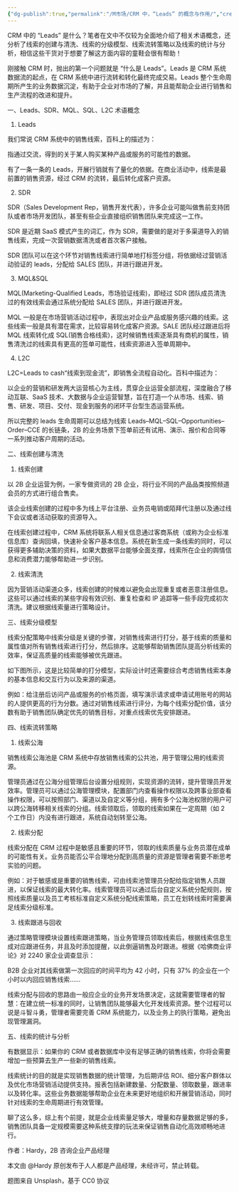 ```yaml
---
{"dg-publish":true,"permalink":"/M市场/CRM 中，“Leads” 的概念与作用/","created":"2022-06-21T14:40:12.706+08:00","updated":"2024-03-09T18:08:56.714+08:00"}
---
```



CRM 中的 “Leads” 是什么？笔者在文中不仅较为全面地介绍了相关术语概念，还分析了线索的创建与清洗、线索的分级模型、线索流转策略以及线索的统计与分析，相信这些干货对于想要了解这方面内容的童鞋会很有帮助！

刚接触 CRM 时，抛出的第一个问题就是 “什么是 Leads”。Leads 是 CRM 系统数据流的起点，在 CRM 系统中进行流转和转化最终完成交易。Leads 整个生命周期所产生的业务数据沉淀，有助于企业对市场的了解，并且能帮助企业进行销售和生产流程的改进和提升。

一、Leads、SDR、MQL、SQL、L2C 术语概念

1. Leads

我们常说 CRM 系统中的销售线索，百科上的描述为：

指通过交流，得到的关于某人购买某种产品或服务的可能性的数据。

有了一条一条的 Leads，开展行销就有了量化的依据。在商业活动中，线索是最前置的销售资源，经过 CRM 的流转，最后转化成客户资源。

2. SDR

SDR（Sales Development Rep，销售开发代表），许多企业可能叫做售前支持团队或者市场开发团队，甚至有些企业直接组织销售团队来完成这一工作。

SDR 是近期 SaaS 模式产生的词汇，作为 SDR，需要做的是对于多渠道导入的销售线索，完成一次营销数据清洗或者首次客户接触。

SDR 团队可以在这个环节对销售线索进行简单地打标签分组，将依据经过营销活动验证的 leads，分配给 SALES 团队，并进行跟进开发。

3. MQL&SQL

MQL(Marketing-Qualified Leads，市场验证线索)，即经过 SDR 团队成员清洗过的有效线索会通过系统分配给 SALES 团队，并进行跟进开发。

MQL 一般是在市场营销活动过程中，表现出对企业产品或服务感兴趣的线索。这些线索一般是具有潜在需求，比较容易转化成客户资源。SALE 团队经过跟进后将 MQL 线索转化成 SQL(销售合格线索)，这时候销售线索逐渐具有商机的属性，销售清洗过的线索具有更高的签单可能性，线索资源进入签单周期中。

4. L2C

L2C=Leads to cash“线索到现金流”，即销售全流程自动化。百科中描述为：

以企业的营销和研发两大运营核心为主线，贯穿企业运营全部流程，深度融合了移动互联、SaaS 技术、大数据与企业运营智慧，旨在打造一个从市场、线索、销售、研发、项目、交付、现金到服务的闭环平台型生态运营系统。

所以完整的 leads 生命周期可以总结为线索 Leads–MQL–SQL–Opportunities–Order–CCE 的长链条，2B 的业务场景下签单前还有试用、演示、报价和合同等一系列推动客户周期的活动。

二、线索创建与清洗

1. 线索创建

以 2B 企业运营为例，一家专做资讯的 2B 企业，将行业不同的产品品类按照频道会员的方式进行组合售卖。

该企业线索创建的过程中多为线上平台注册、业务员电销或陌拜代注册以及通过线下会议或者活动获取的资源导入。

在线索创建过程中，CRM 系统将联系人相关信息通过客商系统（或称为企业标准信息库）查询回填，快速补全客户基本信息。系统在新生成一条线索的同时，可以获得更多辅助决策的资料，如果大数据平台能够全面支撑，线索所在企业的舆情信息和消费潜力能够帮助进一步识别。

2. 线索清洗

因为营销活动渠道众多，线索创建的时候难以避免会出现重复或者恶意注册信息。这些可以通过线索的某些字段有效识别、重复检查和 IP 追踪等一些手段完成初次清洗。建议根据线索量进行策略设计。

三、线索分级模型

线索分配策略中线索分级是关键的步骤，对销售线索进行打分，基于线索的质量和属性值对所有销售线索进行打分，然后排序。这能够帮助销售团队提高分析线索的效率，保证高质量的线索能够被优先跟进。

如下图所示，这是比较简单的打分模型，实际设计时还需要综合考虑销售线索本身的基本信息和交互行为以及来源的渠道。

例如：给注册后访问产品或服务的价格页面，填写演示请求或申请试用账号的网站的人提供更高的行为分数。通过对销售线索进行评分，为每个线索分配价值，该分数有助于销售团队确定优先的销售目标，对重点线索优先安排跟进。

四、线索流转策略

1. 线索公海

销售线索公海池是 CRM 系统中存放销售线索的公共池，用于管理公用的线索资源。

管理员通过在公海分组管理后台设置分组规则，实现资源的流转，提升管理员开发效率。管理员可以通过公海管理模块，配置部门内查看操作权限以及跨事业部查看操作权限，可以按照部门、渠道以及自定义等分组，拥有多个公海池权限的用户可以跨公海转移相关线索的分组。线索领取后，领取的线索如果在一定周期（如 2 个工作日）内没有进行跟进，系统自动划转至公海。

2. 线索分配

线索分配在 CRM 过程中是敏感且重要的环节，领取的线索质量与业务员潜在成单的可能性有关。业务员能否公平合理地分配到高质量的资源是管理者需要不断思考实验的问题。

例如：对于敏感或是重要的销售线索，可由线索池管理员分配给指定销售人员跟进，以保证线索的最大转化率。线索管理员可以通过后台自定义系统分配规则，按照线索质量以及员工考核标准自定义系统分配线索策略，员工在划转线索时需要满足线索分级标准。

3. 线索跟进与回收

通过策略管理模块设置线索跟进策略，当业务管理员领取线索后，根据线索信息生成对应跟进任务，并且及时添加提醒，以此倒逼销售及时跟进。根据《哈佛商业评论》对 2240 家企业调查显示：

B2B 企业对其线索做第一次回应的时间平均为 42 小时，只有 37% 的企业在一个小时以内回应销售线索……

线索分配与回收的思路由一般应企业的业务开发场景决定，这就需要管理者的智慧：在建立统一标准的同时，让销售团队能够最大化开发线索资源。整个过程可以说是斗智斗勇，管理者需要完善 CRM 系统能力，以及业务上的执行策略，避免出现管理漏洞。

五、线索的统计与分析

有数据显示：如果你的 CRM 或者数据库中没有足够正确的销售线索，你将会需要增加一些预算去生产一些新的销售线索。

线索统计的目的就是实现销售数据的统计管理，为后期评估 ROI、细分客户群体以及优化市场营销活动提供支持。报表包括新建数量、分配数量、领取数量，跟进率以及转化率。这些业务数据能够帮助企业在未来更好地组织和开展营销活动，同时针对线索的生命周期进行有效管理。

聊了这么多，综上有个前提，就是企业线索量足够大，增量和存量数据足够的多，销售团队具备一定规模需要这种系统支撑的玩法来保证销售自动化高效顺畅地进行。

作者：Hardy，2B 咨询企业产品经理

本文由 @Hardy 原创发布于人人都是产品经理，未经许可，禁止转载。

题图来自 Unsplash，基于 CC0 协议